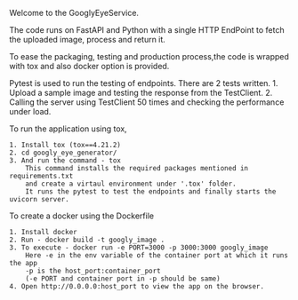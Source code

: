 Welcome to the GooglyEyeService.

The code runs on FastAPI and Python with a single HTTP EndPoint to fetch the uploaded image, process and return it.

To ease the packaging, testing and production process,the code is wrapped with tox and also docker option is provided.

Pytest is used to run the testing of endpoints.
There are 2 tests written.
    1. Upload a sample image and testing the response from the TestClient.
    2. Calling the server using TestClient 50 times and checking the performance under load.


To run the application using tox,
    
    1. Install tox (tox==4.21.2) 
    2. cd googly_eye_generator/
    3. And run the command - tox 
        This command installs the required packages mentioned in requirements.txt 
        and create a virtaul environment under '.tox' folder.
        It runs the pytest to test the endpoints and finally starts the uvicorn server.

To create a docker using the Dockerfile

    1. Install docker
    2. Run - docker build -t googly_image .
    3. To execute - docker run -e PORT=3000 -p 3000:3000 googly_image
        Here -e in the env variable of the container port at which it runs the app
        -p is the host_port:container_port 
        (-e PORT and container port in -p should be same)
    4. Open http://0.0.0.0:host_port to view the app on the browser.

